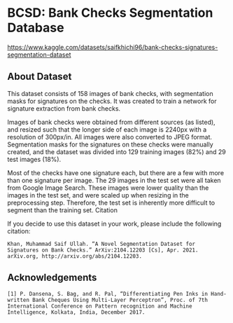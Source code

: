 # BCSD: Bank Checks Segmentation Database

https://www.kaggle.com/datasets/saifkhichi96/bank-checks-signatures-segmentation-dataset

## About Dataset
This dataset consists of 158 images of bank checks, with segmentation masks for signatures on the checks. It was created to train a network for signature extraction from bank checks.

Images of bank checks were obtained from different sources (as listed), and resized such that the longer side of each image is 2240px with a resolution of 300px/in. All images were also converted to JPEG format. Segmentation masks for the signatures on these checks were manually created, and the dataset was divided into 129 training images (82%) and 29 test images (18%).

Most of the checks have one signature each, but there are a few with more than one signature per image. The 29 images in the test set were all taken from Google Image Search. These images were lower quality than the images in the test set, and were scaled up when resizing in the preprocessing step. Therefore, the test set is inherently more difficult to segment than the training set.
Citation

If you decide to use this dataset in your work, please include the following citation:  
~~~
Khan, Muhammad Saif Ullah. “A Novel Segmentation Dataset for Signatures on Bank Checks.” ArXiv:2104.12203 [Cs], Apr. 2021. arXiv.org, http://arxiv.org/abs/2104.12203.
~~~


## Acknowledgements
~~~
[1] P. Dansena, S. Bag, and R. Pal, “Differentiating Pen Inks in Hand-written Bank Cheques Using Multi-Layer Perceptron”, Proc. of 7th International Conference on Pattern recognition and Machine Intelligence, Kolkata, India, December 2017.
~~~